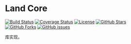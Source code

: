 Land Core
=================================================

[![Build Status](https://img.shields.io/travis/com/oldratlee/land/master?logo=travis-ci&logoColor=white)](https://travis-ci.com/github/oldratlee/land)
[![Coverage Status](https://coveralls.io/repos/oldratlee/classloader-playground/badge.svg?branch=master&?logo=codecov&logoColor=white)](https://coveralls.io/r/oldratlee/classloader-playground?branch=master)
[![License](https://img.shields.io/badge/license-Apache%202-4EB1BA.svg)](https://www.apache.org/licenses/LICENSE-2.0.html)
[![GitHub Stars](https://img.shields.io/github/stars/oldratlee/land)](https://github.com/oldratlee/land/stargazers)
[![GitHub Forks](https://img.shields.io/github/forks/oldratlee/land)](https://github.com/oldratlee/land/fork)
[![GitHub issues](https://img.shields.io/github/issues/oldratlee/classloader-playground.svg)](https://github.com/oldratlee/land/issues)

库实现。
